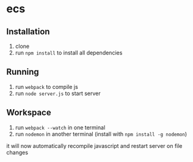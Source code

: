 # ecs

## Installation
1. clone
2. run `npm install` to install all dependencies

## Running
1. run `webpack` to compile js
2. run `node server.js` to start server

## Workspace
1. run `webpack --watch` in one terminal
2. run `nodemon` in another terminal (install with `npm install -g nodemon`)

it will now automatically recompile javascript and restart server on file changes
